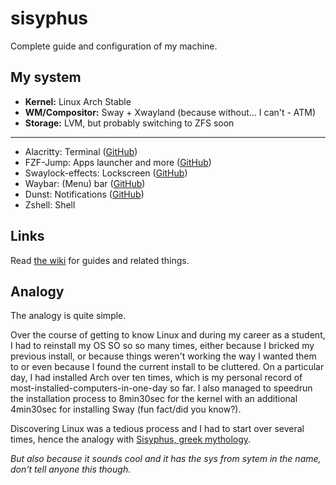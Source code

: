 # sisyphus

Complete guide and configuration of my machine.

## My system

- **Kernel:** Linux Arch Stable
- **WM/Compositor:** Sway + Xwayland (because without... I can't - ATM)
- **Storage:** LVM, but probably switching to ZFS soon

---

- Alacritty: Terminal ([GitHub](https://github.com/alacritty/alacritty))
- FZF-Jump: Apps launcher and more ([GitHub](https://github.com/tdpeuter/fzf-jump))
- Swaylock-effects: Lockscreen ([GitHub](https://github.com/mortie/swaylock-effects))
- Waybar: (Menu) bar ([GitHub](https://github.com/Alexays/Waybar))
- Dunst: Notifications ([GitHub](https://github.com/dunst-project/dunst))
- Zshell: Shell

## Links

Read [the wiki](https://github.com/tdpeuter/sisyphus/wiki) for guides and related things. 

## Analogy

The analogy is quite simple. 

Over the course of getting to know Linux and during my career as a student, I had to reinstall my OS SO so so many times, either because I bricked my previous install, or because things weren't working the way I wanted them to or even because I found the current install to be cluttered. On a particular day, I had installed Arch over ten times, which is my personal record of most-installed-computers-in-one-day so far. I also managed to speedrun the installation process to 8min30sec for the kernel with an additional 4min30sec for installing Sway (fun fact/did you know?). 

Discovering Linux was a tedious process and I had to start over several times, hence the analogy with [Sisyphus, greek mythology](https://en.wikipedia.org/wiki/Sisyphus). 

*But also because it sounds cool and it has the sys from sytem in the name, don't tell anyone this though.*
